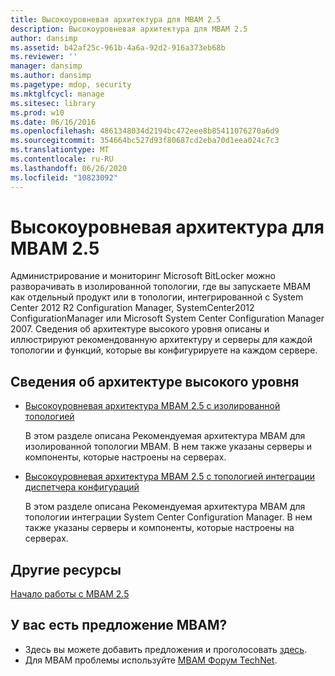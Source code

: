```yaml
---
title: Высокоуровневая архитектура для MBAM 2.5
description: Высокоуровневая архитектура для MBAM 2.5
author: dansimp
ms.assetid: b42af25c-961b-4a6a-92d2-916a373eb68b
ms.reviewer: ''
manager: dansimp
ms.author: dansimp
ms.pagetype: mdop, security
ms.mktglfcycl: manage
ms.sitesec: library
ms.prod: w10
ms.date: 06/16/2016
ms.openlocfilehash: 4861348034d2194bc472eee8b85411076270a6d9
ms.sourcegitcommit: 354664bc527d93f80687cd2eba70d1eea024c7c3
ms.translationtype: MT
ms.contentlocale: ru-RU
ms.lasthandoff: 06/26/2020
ms.locfileid: "10823092"
---
```

# Высокоуровневая архитектура для MBAM 2.5


Администрирование и мониторинг Microsoft BitLocker можно разворачивать в изолированной топологии, где вы запускаете MBAM как отдельный продукт или в топологии, интегрированной с System Center 2012 R2 Configuration Manager, SystemCenter2012 ConfigurationManager или Microsoft System Center Configuration Manager 2007. Сведения об архитектуре высокого уровня описаны и иллюстрируют рекомендованную архитектуру и серверы для каждой топологии и функций, которые вы конфигурируете на каждом сервере.

## Сведения об архитектуре высокого уровня


-   [Высокоуровневая архитектура MBAM 2.5 с изолированной топологией](high-level-architecture-of-mbam-25-with-stand-alone-topology.md)

    В этом разделе описана Рекомендуемая архитектура MBAM для изолированной топологии MBAM. В нем также указаны серверы и компоненты, которые настроены на серверах.

-   [Высокоуровневая архитектура MBAM 2.5 с топологией интеграции диспетчера конфигураций](high-level-architecture-of-mbam-25-with-configuration-manager-integration-topology.md)

    В этом разделе описана Рекомендуемая архитектура MBAM для топологии интеграции System Center Configuration Manager. В нем также указаны серверы и компоненты, которые настроены на серверах.

## Другие ресурсы


[Начало работы с MBAM 2.5](getting-started-with-mbam-25.md)

## У вас есть предложение MBAM?
- Здесь вы можете добавить предложения и проголосовать [здесь](http://mbam.uservoice.com/forums/268571-microsoft-bitlocker-administration-and-monitoring). 
- Для MBAM проблемы используйте [MBAM Форум TechNet](https://social.technet.microsoft.com/Forums/home?forum=mdopmbam).

 

 





